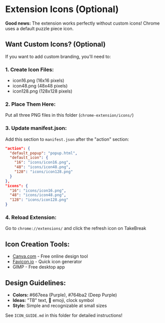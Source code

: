 # Extension Icons (Optional)

**Good news:** The extension works perfectly without custom icons! Chrome uses a default puzzle piece icon.

## Want Custom Icons? (Optional)

If you want to add custom branding, you'll need to:

### 1. Create Icon Files:
- icon16.png (16x16 pixels)
- icon48.png (48x48 pixels)  
- icon128.png (128x128 pixels)

### 2. Place Them Here:
Put all three PNG files in this folder (`chrome-extension/icons/`)

### 3. Update manifest.json:
Add this section to `manifest.json` after the "action" section:

```json
"action": {
  "default_popup": "popup.html",
  "default_icon": {
    "16": "icons/icon16.png",
    "48": "icons/icon48.png",
    "128": "icons/icon128.png"
  }
},
"icons": {
  "16": "icons/icon16.png",
  "48": "icons/icon48.png",
  "128": "icons/icon128.png"
}
```

### 4. Reload Extension:
Go to `chrome://extensions/` and click the refresh icon on TakeBreak

## Icon Creation Tools:
- [Canva.com](https://www.canva.com) - Free online design tool
- [Favicon.io](https://favicon.io/) - Quick icon generator
- GIMP - Free desktop app

## Design Guidelines:
- **Colors:** #667eea (Purple), #764ba2 (Deep Purple)
- **Ideas:** "TB" text, 🧘 emoji, clock symbol
- **Style:** Simple and recognizable at small sizes

See `ICON_GUIDE.md` in this folder for detailed instructions!

